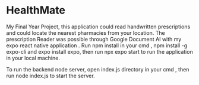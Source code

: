 # HealthMate
My Final Year Project, this application could read handwritten prescriptions and could locate the nearest pharmacies from your location. The prescription Reader was possible through Google Document AI with my expo react native application
  . Run npm install in your cmd , npm install -g expo-cli and expo install expo, then run npx expo start to run the application in your local machine.

  To run the backend node server, open index.js directory in your cmd , then run node index.js to start the server.

